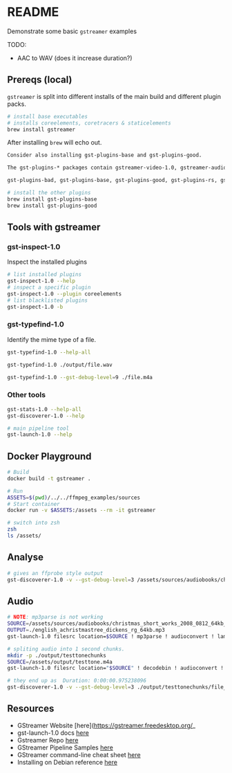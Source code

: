 # README  

Demonstrate some basic `gstreamer` examples  

TODO:

* AAC to WAV (does it increase duration?)

## Prereqs (local)

`gstreamer` is split into different installs of the main build and different plugin packs.  

```sh
# install base executables
# installs coreelements, coretracers & staticelements
brew install gstreamer
```

After installing `brew` will echo out.  

```txt
Consider also installing gst-plugins-base and gst-plugins-good.  

The gst-plugins-* packages contain gstreamer-video-1.0, gstreamer-audio-1.0, and other components needed by most gstreamer applications.  

gst-plugins-bad, gst-plugins-base, gst-plugins-good, gst-plugins-rs, gst-plugins-ugly  
```

```sh
# install the other plugins
brew install gst-plugins-base
brew install gst-plugins-good
```

## Tools with gstreamer

### gst-inspect-1.0

Inspect the installed plugins  

```sh
# list installed plugins
gst-inspect-1.0 --help 
# inspect a specific plugin
gst-inspect-1.0 --plugin coreelements
# list blacklisted plugins
gst-inspect-1.0 -b
```

### gst-typefind-1.0

Identify the mime type of a file.  

```sh
gst-typefind-1.0 --help-all 

gst-typefind-1.0 ./output/file.wav

gst-typefind-1.0 --gst-debug-level=9 ./file.m4a
```

### Other tools

```sh
gst-stats-1.0 --help-all    
gst-discoverer-1.0 --help 
```

```sh
# main pipeline tool
gst-launch-1.0 --help 
```

## Docker Playground

```sh
# Build
docker build -t gstreamer . 

# Run
ASSETS=$(pwd)/../../ffmpeg_examples/sources
# Start container
docker run -v $ASSETS:/assets --rm -it gstreamer 

# switch into zsh
zsh
ls /assets/
```

## Analyse

```sh
# gives an ffprobe style output
gst-discoverer-1.0 -v --gst-debug-level=3 /assets/sources/audiobooks/christmas_short_works_2008_0812_64kb_mp3/dutch_kerstfeest_bilderdijk_ezwa_64kb.mp3
```

## Audio

```sh
# NOTE: mp3parse is not working
SOURCE=/assets/sources/audiobooks/christmas_short_works_2008_0812_64kb_mp3/english_achristmastree_dickens_rg_64kb.mp3
OUTPUT=./english_achristmastree_dickens_rg_64kb.mp3
gst-launch-1.0 filesrc location=$SOURCE ! mp3parse ! audioconvert ! lame ! filesink location=$OUTPUT

# spliting audio into 1 second chunks.
mkdir -p ./output/testtonechunks
SOURCE=/assets/output/testtone.m4a
gst-launch-1.0 filesrc location="$SOURCE" ! decodebin ! audioconvert ! splitmuxsink location=./output/testtonechunks/file_%03d.wav muxer=wavenc max-size-time=1000000000

# they end up as  Duration: 0:00:00.975238096
gst-discoverer-1.0 -v --gst-debug-level=3 ./output/testtonechunks/file_004.wav
```

## Resources

* GStreamer Website [here](https://gstreamer.freedesktop.org/_
* gst-launch-1.0 docs [here](https://gstreamer.freedesktop.org/documentation/tools/gst-launch.html?gi-language=c)
* Gstreamer Repo [here](https://gitlab.freedesktop.org/gstreamer/gstreamer)  
* GStreamer Pipeline Samples [here](https://gist.github.com/hum4n0id/cda96fb07a34300cdb2c0e314c14df0a)
* GStreamer command-line cheat sheet [here](https://github.com/matthew1000/gstreamer-cheat-sheet)
* Installing on Debian reference [here](https://gstreamer.freedesktop.org/documentation/installing/on-linux.html?gi-language=c)  
